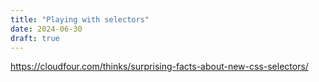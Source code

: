 ```yaml
---
title: "Playing with selectors"
date: 2024-06-30
draft: true
---
```


<https://cloudfour.com/thinks/surprising-facts-about-new-css-selectors/>
